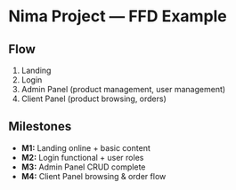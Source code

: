 # Nima Project — FFD Example

## Flow
1. Landing
2. Login
3. Admin Panel (product management, user management)
4. Client Panel (product browsing, orders)

## Milestones
- **M1:** Landing online + basic content
- **M2:** Login functional + user roles
- **M3:** Admin Panel CRUD complete
- **M4:** Client Panel browsing & order flow